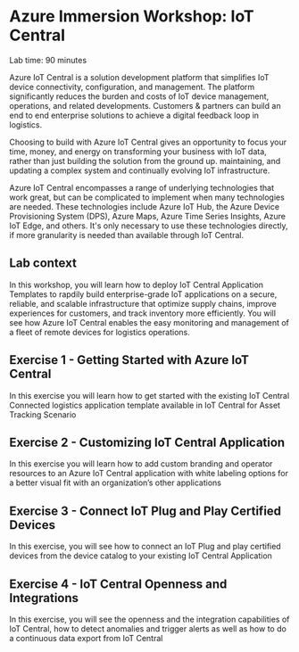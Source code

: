 # Azure Immersion Workshop: IoT Central

Lab time: 90 minutes

Azure IoT Central is a solution development platform that simplifies IoT device connectivity, configuration, and management. The platform significantly reduces the burden and costs of IoT device management, operations, and related developments. Customers & partners can build an end to end enterprise solutions to achieve a digital feedback loop in logistics. 

Choosing to build with Azure IoT Central gives an opportunity to focus your time, money, and energy on transforming your business with IoT data, rather than just building the solution from the ground up. maintaining, and updating a complex system and continually evolving IoT infrastructure.

Azure IoT Central encompasses a range of underlying technologies that work great, but can be complicated to implement when many technologies are needed. These technologies include Azure IoT Hub, the Azure Device Provisioning System (DPS), Azure Maps, Azure Time Series Insights, Azure IoT Edge, and others. It's only necessary to use these technologies directly, if more granularity is needed than available through IoT Central.

## Lab context

In this workshop, you will learn how to deploy IoT Central Application Templates to rapdily build enterprise-grade IoT applications on a secure, reliable, and scalable infrastructure that optimize supply chains, improve experiences for customers, and track inventory more efficiently. You will see how Azure IoT Central enables the easy monitoring and management of a fleet of remote devices for logistics operations.

## Exercise 1 - Getting Started with Azure IoT Central

In this exercise you will learn how to get started with the existing IoT Central Connected logistics application template available in IoT Central for Asset Tracking Scenario

## Exercise 2 - Customizing IoT Central Application

In this exercise you will learn how to add custom branding and operator resources to an Azure IoT Central application with white labeling options for a better visual fit with an organization’s other applications

## Exercise 3 -	Connect IoT Plug and Play Certified Devices

In this exercise, you will see how to connect an IoT Plug and play certified devices from the device catalog to your existing IoT Central Application

## Exercise 4 -	IoT Central Openness and Integrations

In this exercise, you will see the openness and the integration capabilities of IoT Central, how to detect anomalies and trigger alerts as well as how to do a continuous data export from IoT Central


